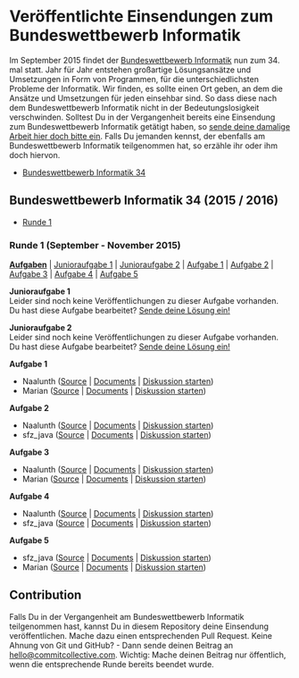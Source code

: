 # Veröffentlichte Einsendungen zum Bundeswettbewerb Informatik
Im September 2015 findet der [Bundeswettbewerb Informatik](http://www.bundeswettbewerb-informatik.de/) nun zum 34. mal statt. Jahr für Jahr entstehen großartige Lösungsansätze und Umsetzungen in Form von Programmen, für die unterschiedlichsten Probleme der Informatik. Wir finden, es sollte einen Ort geben, an dem die Ansätze und Umsetzungen für jeden einsehbar sind. So dass diese nach dem Bundeswettbewerb Informatik nicht in der Bedeutungslosigkeit verschwinden. Solltest Du in der Vergangenheit bereits eine Einsendung zum Bundeswettbewerb Informatik getätigt haben, so [sende deine damalige Arbeit hier doch bitte ein](#contribution). Falls Du jemanden kennst, der ebenfalls am Bundeswettbewerb Informatik teilgenommen hat, so erzähle ihr oder ihm doch hiervon.

* [Bundeswettbewerb Informatik 34](#bwinf-34)

## <a id="bwinf-34"></a>Bundeswettbewerb Informatik 34 (2015 / 2016)
* [Runde 1](#bwinf-34-r1)

### <a id="bwinf-34-r1"></a>Runde 1 (September - November 2015)
**[Aufgaben](http://www.bundeswettbewerb-informatik.de/fileadmin/templates/bwinf/aufgaben/bwinf34/aufgabenblatt341_simple.pdf)** | [Junioraufgabe 1](#bwinf-34-r1-j1) | [Junioraufgabe 2](#bwinf-34-r1-j2) | [Aufgabe 1](#bwinf-34-r1-1) | [Aufgabe 2](#bwinf-34-r1-2) | [Aufgabe 3](#bwinf-34-r1-3) | [Aufgabe 4](#bwinf-34-r1-4) | [Aufgabe 5](#bwinf-34-r1-5)

**<a id="bwinf-34-r1-j1">Junioraufgabe 1</a>**<br>
Leider sind noch keine Veröffentlichungen zu dieser Aufgabe vorhanden. Du hast diese Aufgabe bearbeitet? [Sende deine Lösung ein!](#contribution)

**<a id="bwinf-34-r1-j2">Junioraufgabe 2</a>**<br>
Leider sind noch keine Veröffentlichungen zu dieser Aufgabe vorhanden. Du hast diese Aufgabe bearbeitet? [Sende deine Lösung ein!](#contribution)

**<a id="bwinf-34-r1-1">Aufgabe 1</a>**<br>
* Naalunth ([Source](https://github.com/CommitCollective/bwinf-releases/tree/master/BwInf%2034%20(2015-2016)/Runde%201/Aufgabe%201/Naalunth/Source) | [Documents](https://github.com/CommitCollective/bwinf-releases/tree/master/BwInf%2034%20(2015-2016)/Runde%201/Aufgabe%201/Naalunth/Documents) | [Diskussion starten](https://github.com/CommitCollective/bwinf-releases/issues/new))
* Marian ([Source](https://github.com/CommitCollective/bwinf-releases/tree/master/BwInf%2034%20(2015-2016)/Runde%201/Aufgabe%201/Marian/Source) | [Documents](https://github.com/CommitCollective/bwinf-releases/tree/master/BwInf%2034%20(2015-2016)/Runde%201/Aufgabe%201/Marian/Documents) | [Diskussion starten](https://github.com/CommitCollective/bwinf-releases/issues/new))

**<a id="bwinf-34-r1-2">Aufgabe 2</a>**<br>
* Naalunth ([Source](https://github.com/CommitCollective/bwinf-releases/tree/master/BwInf%2034%20(2015-2016)/Runde%201/Aufgabe%202/Naalunth/Source) | [Documents](https://github.com/CommitCollective/bwinf-releases/tree/master/BwInf%2034%20(2015-2016)/Runde%201/Aufgabe%202/Naalunth/Documents) | [Diskussion starten](https://github.com/CommitCollective/bwinf-releases/issues/new))
* sfz_java ([Source](https://github.com/CommitCollective/bwinf-releases/tree/master/BwInf%2034%20(2015-2016)/Runde%201/Aufgabe%202/sfz_java/Source) | [Documents](https://github.com/CommitCollective/bwinf-releases/tree/master/BwInf%2034%20(2015-2016)/Runde%201/Aufgabe%202/sfz_java/Documents) | [Diskussion starten](https://github.com/CommitCollective/bwinf-releases/issues/new))

**<a id="bwinf-34-r1-3">Aufgabe 3</a>**<br>
* Naalunth ([Source](https://github.com/CommitCollective/bwinf-releases/tree/master/BwInf%2034%20(2015-2016)/Runde%201/Aufgabe%203/Naalunth/Source) | [Documents](https://github.com/CommitCollective/bwinf-releases/tree/master/BwInf%2034%20(2015-2016)/Runde%201/Aufgabe%203/Naalunth/Documents) | [Diskussion starten](https://github.com/CommitCollective/bwinf-releases/issues/new))
* Marian ([Source](https://github.com/CommitCollective/bwinf-releases/tree/master/BwInf%2034%20(2015-2016)/Runde%201/Aufgabe%203/Marian/Source) | [Documents](https://github.com/CommitCollective/bwinf-releases/tree/master/BwInf%2034%20(2015-2016)/Runde%201/Aufgabe%203/Marian/Documents) | [Diskussion starten](https://github.com/CommitCollective/bwinf-releases/issues/new))

**<a id="bwinf-34-r1-4">Aufgabe 4</a>**<br>
* Naalunth ([Source](https://github.com/CommitCollective/bwinf-releases/tree/master/BwInf%2034%20(2015-2016)/Runde%201/Aufgabe%204/Naalunth/Source) | [Documents](https://github.com/CommitCollective/bwinf-releases/tree/master/BwInf%2034%20(2015-2016)/Runde%201/Aufgabe%204/Naalunth/Documents) | [Diskussion starten](https://github.com/CommitCollective/bwinf-releases/issues/new))
* sfz_java ([Source](https://github.com/CommitCollective/bwinf-releases/tree/master/BwInf%2034%20(2015-2016)/Runde%201/Aufgabe%204/sfz_java/Source) | [Documents](https://github.com/CommitCollective/bwinf-releases/tree/master/BwInf%2034%20(2015-2016)/Runde%201/Aufgabe%204/sfz_java/Documents) | [Diskussion starten](https://github.com/CommitCollective/bwinf-releases/issues/new))

**<a id="bwinf-34-r1-5">Aufgabe 5</a>**<br>
* sfz_java ([Source](https://github.com/CommitCollective/bwinf-releases/tree/master/BwInf%2034%20(2015-2016)/Runde%201/Aufgabe%205/sfz_java/Source) | [Documents](https://github.com/CommitCollective/bwinf-releases/tree/master/BwInf%2034%20(2015-2016)/Runde%201/Aufgabe%205/sfz_java/Documents) | [Diskussion starten](https://github.com/CommitCollective/bwinf-releases/issues/new))
* Marian ([Source](https://github.com/CommitCollective/bwinf-releases/tree/master/BwInf%2034%20(2015-2016)/Runde%201/Aufgabe%205/Marian/Source) | [Documents](https://github.com/CommitCollective/bwinf-releases/tree/master/BwInf%2034%20(2015-2016)/Runde%201/Aufgabe%205/Marian/Documents) | [Diskussion starten](https://github.com/CommitCollective/bwinf-releases/issues/new))

## <a id="contribution"></a>Contribution
Falls Du in der Vergangenheit am Bundeswettbewerb Informatik teilgenommen hast, kannst Du in diesem Repository deine Einsendung veröffentlichen. Mache dazu einen entsprechenden Pull Request. Keine Ahnung von Git und GitHub? - Dann sende deinen Beitrag an [hello@commitcollective.com](mailto:hello@commitcollective.com). Wichtig: Mache deinen Beitrag nur öffentlich, wenn die entsprechende Runde bereits beendet wurde.
